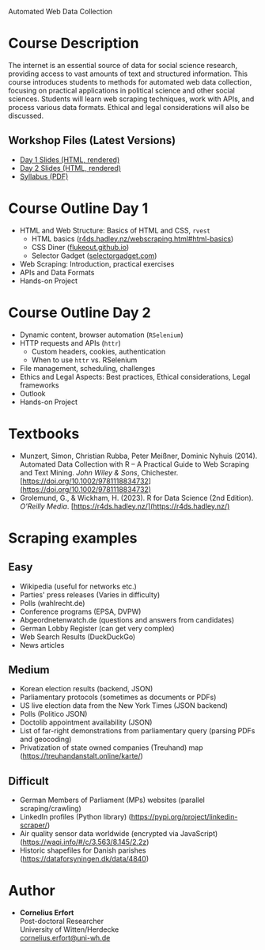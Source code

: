 Automated Web Data Collection

# Course Description

The internet is an essential source of data for social science research, providing access to vast amounts of text and structured information. This course introduces students to methods for automated web data collection, focusing on practical applications in political science and other social sciences. Students will learn web scraping techniques, work with APIs, and process various data formats. Ethical and legal considerations will also be discussed.

## Workshop Files (Latest Versions)

- [Day 1 Slides (HTML, rendered)](https://htmlpreview.github.io/?https://github.com/cornelius-erfort/automated-web-data-collection/blob/main/slides/day-one.html)
- [Day 2 Slides (HTML, rendered)](https://htmlpreview.github.io/?https://github.com/cornelius-erfort/automated-web-data-collection/blob/main/slides/day-two.html)
- [Syllabus (PDF)](Workshop_Syllabus__Automated_Web_Data_Collection.pdf)

# Course Outline Day 1

- HTML and Web Structure: Basics of HTML and CSS, `rvest`
  - HTML basics ([r4ds.hadley.nz/webscraping.html#html-basics](https://r4ds.hadley.nz/webscraping.html#html-basics))
  - CSS Diner ([flukeout.github.io](https://flukeout.github.io))
  - Selector Gadget ([selectorgadget.com](https://selectorgadget.com/))
- Web Scraping: Introduction, practical exercises
- APIs and Data Formats
- Hands-on Project

# Course Outline Day 2

- Dynamic content, browser automation (`RSelenium`)
- HTTP requests and APIs (`httr`)
  - Custom headers, cookies, authentication
  - When to use `httr` vs. RSelenium
- File management, scheduling, challenges
- Ethics and Legal Aspects: Best practices, Ethical considerations, Legal frameworks
- Outlook
- Hands-on Project

# Textbooks

- Munzert, Simon, Christian Rubba, Peter Meißner, Dominic Nyhuis (2014). Automated Data Collection with R – A Practical Guide to Web Scraping and Text Mining. *John Wiley & Sons*, Chichester. [https://doi.org/10.1002/9781118834732](https://doi.org/10.1002/9781118834732)
- Grolemund, G., & Wickham, H. (2023). R for Data Science (2nd Edition). *O'Reilly Media*. [https://r4ds.hadley.nz/](https://r4ds.hadley.nz/)


# Scraping examples
## Easy
* Wikipedia (useful for networks etc.)
* Parties' press releases (Varies in difficulty)
* Polls (wahlrecht.de)
* Conference programs (EPSA, DVPW)
* Abgeordnetenwatch.de (questions and answers from candidates)
* German Lobby Register (can get very complex)
* Web Search Results (DuckDuckGo)
* News articles

## Medium
* Korean election results (backend, JSON)
* Parliamentary protocols (sometimes as documents or PDFs)
* US live election data from the New York Times (JSON backend)
* Polls (Politico JSON)
* Doctolib appointment availability (JSON)
* List of far-right demonstrations from parliamentary query (parsing PDFs and geocoding)
* Privatization of state owned companies (Treuhand) map (https://treuhandanstalt.online/karte/)

## Difficult
* German Members of Parliament (MPs) websites (parallel scraping/crawling)
* LinkedIn profiles (Python library) (https://pypi.org/project/linkedin-scraper/)
* Air quality sensor data worldwide (encrypted via JavaScript) (https://waqi.info/#/c/3.563/8.145/2.2z)
* Historic shapefiles for Danish parishes (https://dataforsyningen.dk/data/4840)


# Author
- **Cornelius Erfort**  
  Post-doctoral Researcher  
  University of Witten/Herdecke  
  [cornelius.erfort@uni-wh.de](mailto:cornelius.erfort@uni-wh.de)  



